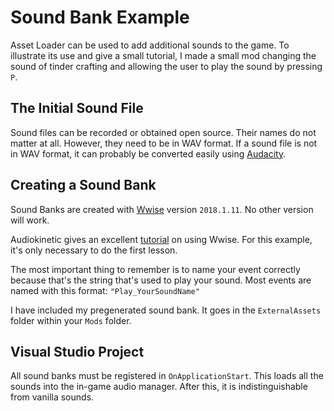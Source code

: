 ﻿# Sound Bank Example

Asset Loader can be used to add additional sounds to the game. To illustrate its use and give a small tutorial, I made a small mod changing the sound of tinder crafting and allowing the user to play the sound by pressing `P`.

## The Initial Sound File

Sound files can be recorded or obtained open source. Their names do not matter at all. However, they need to be in WAV format. If a sound file is not in WAV format, it can probably be converted easily using [Audacity](https://www.audacityteam.org/download/).

## Creating a Sound Bank

Sound Banks are created with [Wwise](https://www.audiokinetic.com/download/) version `2018.1.11`. No other version will work.

Audiokinetic gives an excellent [tutorial](https://www.audiokinetic.com/courses/wwise101/?source=wwise101&id=quick_start_from_silence_to_sound#read) on using Wwise. For this example, it's only necessary to do the first lesson.

The most important thing to remember is to name your event correctly because that's the string that's used to play your sound. Most events are named with this format: `"Play_YourSoundName"`

I have included my pregenerated sound bank. It goes in the `ExternalAssets` folder within your `Mods` folder.

## Visual Studio Project

All sound banks must be registered in `OnApplicationStart`. This loads all the sounds into the in-game audio manager. After this, it is indistinguishable from vanilla sounds.